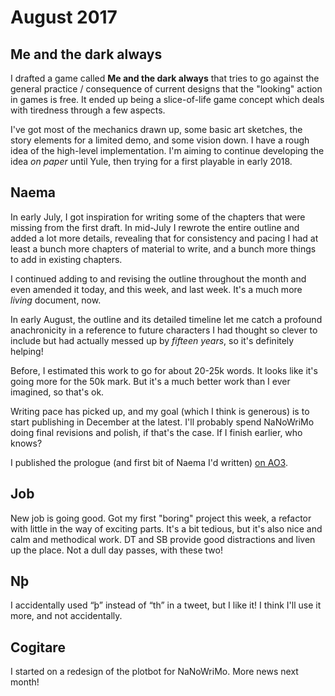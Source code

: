 # August 2017

## Me and the dark always

I drafted a game called **Me and the dark always** that tries to go against the
general practice / consequence of current designs that the "looking" action in
games is free. It ended up being a slice-of-life game concept which deals with
tiredness through a few aspects.

I've got most of the mechanics drawn up, some basic art sketches, the story
elements for a limited demo, and some vision down. I have a rough idea of the
high-level implementation. I'm aiming to continue developing the idea _on paper_
until Yule, then trying for a first playable in early 2018.

## Naema

In early July, I got inspiration for writing some of the chapters that were
missing from the first draft. In mid-July I rewrote the entire outline and
added a lot more details, revealing that for consistency and pacing I had at
least a bunch more chapters of material to write, and a bunch more things
to add in existing chapters.

I continued adding to and revising the outline throughout the month and even
amended it today, and this week, and last week. It's a much more _living_
document, now.

In early August, the outline and its detailed timeline let me catch a profound
anachronicity in a reference to future characters I had thought so clever to
include but had actually messed up by _fifteen years_, so it's definitely
helping!

Before, I estimated this work to go for about 20-25k words. It looks like it's
going more for the 50k mark. But it's a much better work than I ever imagined,
so that's ok.

Writing pace has picked up, and my goal (which I think is generous) is to start
publishing in December at the latest. I'll probably spend NaNoWriMo doing final
revisions and polish, if that's the case. If I finish earlier, who knows?

I published the prologue (and first bit of Naema I'd written) [on AO3][edot].

[edot]: https://archiveofourown.org/works/11542755

## Job

New job is going good. Got my first "boring" project this week, a refactor with
little in the way of exciting parts. It's a bit tedious, but it's also nice and
calm and methodical work. DT and SB provide good distractions and liven up the
place. Not a dull day passes, with these two!

## Nþ

I accidentally used “þ” instead of “th” in a tweet, but I like it! I think I'll
use it more, and not accidentally.

## Cogitare

I started on a redesign of the plotbot for NaNoWriMo. More news next month!
